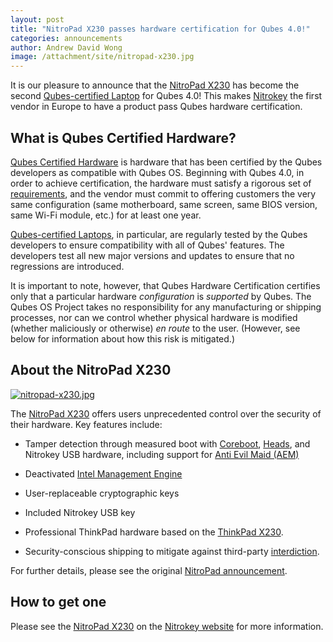 ```yaml
---
layout: post
title: "NitroPad X230 passes hardware certification for Qubes 4.0!"
categories: announcements
author: Andrew David Wong
image: /attachment/site/nitropad-x230.jpg
---
```


It is our pleasure to announce that the [NitroPad X230] has become the
second [Qubes-certified Laptop][laptop] for Qubes 4.0! This makes
[Nitrokey] the first vendor in Europe to have a product pass Qubes
hardware certification.


## What is Qubes Certified Hardware?

[Qubes Certified Hardware] is hardware that has been certified by the
Qubes developers as compatible with Qubes OS. Beginning with Qubes 4.0,
in order to achieve certification, the hardware must satisfy a rigorous
set of [requirements], and the vendor must commit to offering customers
the very same configuration (same motherboard, same screen, same BIOS
version, same Wi-Fi module, etc.) for at least one year.

[Qubes-certified Laptops][laptop], in particular, are regularly tested
by the Qubes developers to ensure compatibility with all of Qubes'
features. The developers test all new major versions and updates to
ensure that no regressions are introduced.

It is important to note, however, that Qubes Hardware Certification
certifies only that a particular hardware *configuration* is *supported*
by Qubes. The Qubes OS Project takes no responsibility for any
manufacturing or shipping processes, nor can we control whether physical
hardware is modified (whether maliciously or otherwise) *en route* to
the user. (However, see below for information about how this risk is
mitigated.)


## About the NitroPad X230

[![nitropad-x230.jpg](/attachment/site/nitropad-x230.jpg)][NitroPad X230]

The [NitroPad X230] offers users unprecedented control over the security
of their hardware. Key features include:

  - Tamper detection through measured boot with [Coreboot], [Heads], and
    Nitrokey USB hardware, including support for [Anti Evil Maid (AEM)]

  - Deactivated [Intel Management Engine]

  - User-replaceable cryptographic keys

  - Included Nitrokey USB key

  - Professional ThinkPad hardware based on the [ThinkPad X230].

  - Security-conscious shipping to mitigate against third-party
    [interdiction].

For further details, please see the original [NitroPad announcement].


## How to get one

Please see the [NitroPad X230] on the [Nitrokey website][Nitrokey] for
more information.


[NitroPad X230]: https://shop.nitrokey.com/shop/product/nitropad-x230-67
[Nitrokey]: https://www.nitrokey.com/
[laptop]: /doc/certified-hardware/#qubes-certified-laptops
[Qubes Certified Hardware]: /doc/certified-hardware/
[requirements]: /doc/certified-hardware/#hardware-certification-requirements
[ThinkPad X230]: https://www.thinkwiki.org/wiki/Category:X230
[Coreboot]: https://www.coreboot.org/
[Heads]: https://github.com/osresearch/heads/
[Anti Evil Maid (AEM)]: /doc/anti-evil-maid/
[Intel Management Engine]: https://libreboot.org/faq.html#intelme
[interdiction]: https://en.wikipedia.org/wiki/Interdiction
[NitroPad announcement]: https://www.nitrokey.com/news/2020/nitropad-secure-laptop-unique-tamper-detection


